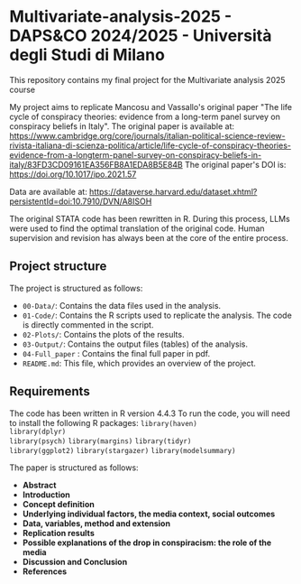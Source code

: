 # Multivariate-analysis-2025 - DAPS&CO 2024/2025 - Università degli Studi di Milano

This repository contains my final project for the Multivariate analysis 2025 course

My project aims to replicate Mancosu and Vassallo's original paper "The life cycle of conspiracy theories: evidence from a long-term panel survey on conspiracy beliefs in Italy".
The original paper is available at: https://www.cambridge.org/core/journals/italian-political-science-review-rivista-italiana-di-scienza-politica/article/life-cycle-of-conspiracy-theories-evidence-from-a-longterm-panel-survey-on-conspiracy-beliefs-in-italy/83FD3CD09161EA356FB8A1EDA8B5E84B
The original paper's DOI is:  https://doi.org/10.1017/ipo.2021.57

Data are available at: https://dataverse.harvard.edu/dataset.xhtml?persistentId=doi:10.7910/DVN/A8ISOH

The original STATA code has been rewritten in R. During this process, LLMs were used to find the optimal translation of the original code.
Human supervision and revision has always been at the core of the entire process.

## Project structure
The project is structured as follows:
- `00-Data/`: Contains the data files used in the analysis.
- `01-Code/`: Contains the R scripts used to replicate the analysis. The code is directly commented in the script.
- `02-Plots/`: Contains the plots of the results.
- `03-Output/`: Contains the output files (tables) of the analysis.
- `04-Full_paper` : Contains the final full paper in pdf.
- `README.md`: This file, which provides an overview of the project.

## Requirements
The code has been written in R version 4.4.3
To run the code, you will need to install the following R packages:
`library(haven)`       
`library(dplyr)`       
`library(psych)`
`library(margins)`
`library(tidyr)`       
`library(ggplot2)` 
`library(stargazer)`
`library(modelsummary)`


The paper is structured as follows:

- **Abstract**
- **Introduction**
- **Concept definition**
- **Underlying individual factors, the media context, social outcomes**
- **Data, variables, method and extension**
- **Replication results**
- **Possible explanations of the drop in conspiracism: the role of the media**
- **Discussion and Conclusion**
- **References**

